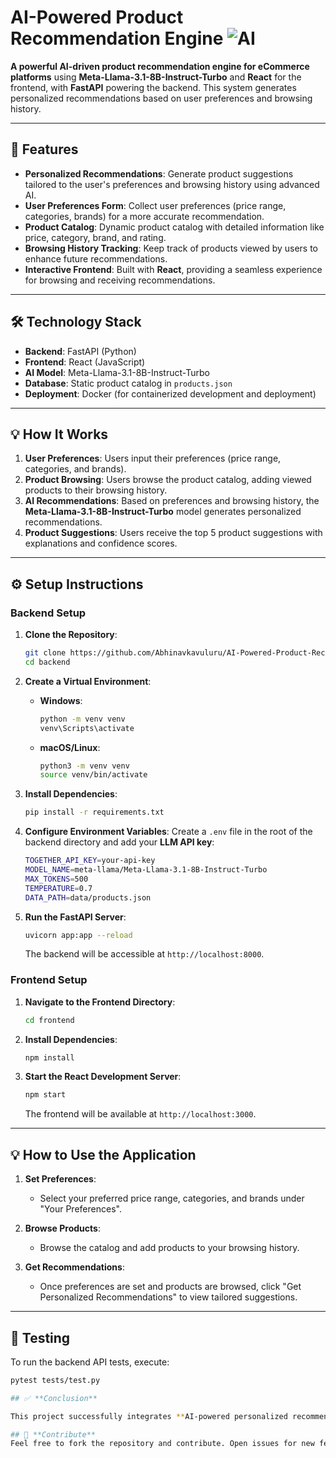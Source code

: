 # **AI-Powered Product Recommendation Engine** ![AI](https://img.shields.io/badge/AI-Powered-blue?style=flat&logo=ai&logoColor=white)

**A powerful AI-driven product recommendation engine for eCommerce platforms** using **Meta-Llama-3.1-8B-Instruct-Turbo** and **React** for the frontend, with **FastAPI** powering the backend. This system generates personalized recommendations based on user preferences and browsing history.

---

## 🚀 **Features**

- **Personalized Recommendations**: Generate product suggestions tailored to the user's preferences and browsing history using advanced AI.
- **User Preferences Form**: Collect user preferences (price range, categories, brands) for a more accurate recommendation.
- **Product Catalog**: Dynamic product catalog with detailed information like price, category, brand, and rating.
- **Browsing History Tracking**: Keep track of products viewed by users to enhance future recommendations.
- **Interactive Frontend**: Built with **React**, providing a seamless experience for browsing and receiving recommendations.

---


## 🛠 **Technology Stack**

- **Backend**: FastAPI (Python)
- **Frontend**: React (JavaScript)
- **AI Model**: Meta-Llama-3.1-8B-Instruct-Turbo
- **Database**: Static product catalog in `products.json`
- **Deployment**: Docker (for containerized development and deployment)

---

## 💡 **How It Works**

1. **User Preferences**: Users input their preferences (price range, categories, and brands).
2. **Product Browsing**: Users browse the product catalog, adding viewed products to their browsing history.
3. **AI Recommendations**: Based on preferences and browsing history, the **Meta-Llama-3.1-8B-Instruct-Turbo** model generates personalized recommendations.
4. **Product Suggestions**: Users receive the top 5 product suggestions with explanations and confidence scores.

---

## ⚙️ **Setup Instructions**

### **Backend Setup**

1. **Clone the Repository**:
    ```bash
    git clone https://github.com/Abhinavkavuluru/AI-Powered-Product-Recommendation-Engine.git
    cd backend
    ```

2. **Create a Virtual Environment**:
    - **Windows**:
      ```bash
      python -m venv venv
      venv\Scripts\activate
      ```
    - **macOS/Linux**:
      ```bash
      python3 -m venv venv
      source venv/bin/activate
      ```

3. **Install Dependencies**:
    ```bash
    pip install -r requirements.txt
    ```

4. **Configure Environment Variables**:
    Create a `.env` file in the root of the backend directory and add your **LLM API key**:
    ```bash
    TOGETHER_API_KEY=your-api-key
    MODEL_NAME=meta-llama/Meta-Llama-3.1-8B-Instruct-Turbo
    MAX_TOKENS=500
    TEMPERATURE=0.7
    DATA_PATH=data/products.json
    ```

5. **Run the FastAPI Server**:
    ```bash
    uvicorn app:app --reload
    ```

   The backend will be accessible at `http://localhost:8000`.

### **Frontend Setup**

1. **Navigate to the Frontend Directory**:
    ```bash
    cd frontend
    ```

2. **Install Dependencies**:
    ```bash
    npm install
    ```

3. **Start the React Development Server**:
    ```bash
    npm start
    ```

   The frontend will be available at `http://localhost:3000`.

---

## 💡 **How to Use the Application**

1. **Set Preferences**: 
    - Select your preferred price range, categories, and brands under "Your Preferences".

2. **Browse Products**: 
    - Browse the catalog and add products to your browsing history.

3. **Get Recommendations**: 
    - Once preferences are set and products are browsed, click "Get Personalized Recommendations" to view tailored suggestions.

---

## 🧪 **Testing**

To run the backend API tests, execute:

```bash
pytest tests/test.py

## ✅ **Conclusion**

This project successfully integrates **AI-powered personalized recommendations** with a user-friendly React frontend. The use of **Meta-Llama-3.1-8B-Instruct-Turbo** provides an efficient solution for generating personalized product suggestions. Despite challenges in learning the technologies, the application is fully functional and deployable.

## 🤝 **Contribute**
Feel free to fork the repository and contribute. Open issues for new features or improvements!
